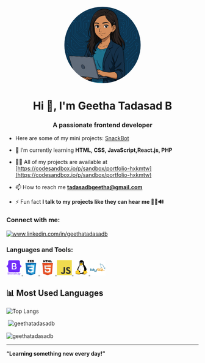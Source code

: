 <p align="center">
  <img src="https://github.com/demoseries/Geetha/raw/0b7bbb47b161b0df9f00a3dec97ccc6dd8165b3a/New%20image.png" width="200" style="border-radius: 50%" alt="Profile Photo" />
</p>
<h1 align="center">Hi 👋, I'm Geetha Tadasad B</h1>
<h3 align="center">A passionate frontend developer</h3>


- Here are some of my mini projects: [SnackBot](https://landbot.online/v3/H-3066310-AM8FYZY9ZQXD6G0F/index.html)

- 🌱 I’m currently learning **HTML, CSS, JavaScript,React.js, PHP**

- 👨‍💻 All of my projects are available at [https://codesandbox.io/p/sandbox/portfolio-hxkmtw](https://codesandbox.io/p/sandbox/portfolio-hxkmtw)

- 📫 How to reach me **tadasadbgeetha@gmail.com**

- ⚡ Fun fact **I talk to my projects like they can hear me 👩‍💻🔊**

<h3 align="left">Connect with me:</h3>
<p align="left">
<a href="[www.linkedin.com/in/geethatadasadb](https://www.linkedin.com/in/geethatadasadb/)" target="blank"><img align="center" src="https://raw.githubusercontent.com/rahuldkjain/github-profile-readme-generator/master/src/images/icons/Social/linked-in-alt.svg" alt="www.linkedin.com/in/geethatadasadb" height="30" width="40" /></a>
</p>

<h3 align="left">Languages and Tools:</h3>
<p align="left"> <a href="https://getbootstrap.com" target="_blank" rel="noreferrer"> <img src="https://raw.githubusercontent.com/devicons/devicon/master/icons/bootstrap/bootstrap-plain-wordmark.svg" alt="bootstrap" width="40" height="40"/> </a> <a href="https://www.w3schools.com/css/" target="_blank" rel="noreferrer"> <img src="https://raw.githubusercontent.com/devicons/devicon/master/icons/css3/css3-original-wordmark.svg" alt="css3" width="40" height="40"/> </a> <a href="https://www.w3.org/html/" target="_blank" rel="noreferrer"> <img src="https://raw.githubusercontent.com/devicons/devicon/master/icons/html5/html5-original-wordmark.svg" alt="html5" width="40" height="40"/> </a> <a href="https://developer.mozilla.org/en-US/docs/Web/JavaScript" target="_blank" rel="noreferrer"> <img src="https://raw.githubusercontent.com/devicons/devicon/master/icons/javascript/javascript-original.svg" alt="javascript" width="40" height="40"/> </a> <a href="https://www.linux.org/" target="_blank" rel="noreferrer"> <img src="https://raw.githubusercontent.com/devicons/devicon/master/icons/linux/linux-original.svg" alt="linux" width="40" height="40"/> </a> <a href="https://www.mysql.com/" target="_blank" rel="noreferrer"> <img src="https://raw.githubusercontent.com/devicons/devicon/master/icons/mysql/mysql-original-wordmark.svg" alt="mysql" width="40" height="40"/> </a> </p>

## 📊 Most Used Languages
![Top Langs](https://github-readme-stats.vercel.app/api/top-langs/?username=demoseries&layout=compact&theme=tokyonight)



<p>&nbsp;<img align="center" src="https://github-readme-stats.vercel.app/api?username=geethatadasadb&show_icons=true&locale=en" alt="geethatadasadb" /></p>

<p><img align="center" src="https://github-readme-streak-stats.herokuapp.com/?user=geethatadasadb&" alt="geethatadasadb" /></p>

------

 **“Learning something new every day!”**
